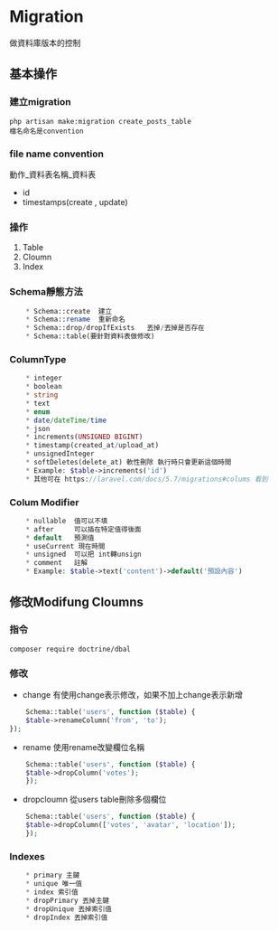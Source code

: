 # Migration
做資料庫版本的控制

##  基本操作

### 建立migration
    php artisan make:migration create_posts_table
    檔名命名是convention  

### file name convention
動作_資料表名稱_資料表
* id
* timestamps(create , update)

### 操作
1.  Table
2.  Cloumn
3.  Index 

### Schema靜態方法
```php
    * Schema::create  建立
    * Schema::rename  重新命名
    * Schema::drop/dropIfExists   丟掉/丟掉是否存在
    * Schema::table(要針對資料表做修改)
```

### ColumnType
```php
    * integer
    * boolean
    * string
    * text
    * enum
    * date/dateTime/time
    * json
    * increments(UNSIGNED BIGINT)
    * timestamp(created_at/upload_at)
    * unsignedInteger
    * softDeletes(delete_at) 軟性刪除 執行時只會更新這個時間
    * Example: $table->increments('id')
    * 其他可在 https://laravel.com/docs/5.7/migrations#colums 看到
```

### Colum Modifier
```php
    * nullable  值可以不填
    * after     可以插在特定值得後面
    * default   預測值
    * useCurrent 現在時間
    * unsigned  可以把 int轉unsign
    * comment   註解
    * Example: $table->text('content')->default('預設內容')
```

## 修改Modifung Cloumns

### 指令
    composer require doctrine/dbal

### 修改
*   change 
有使用change表示修改，如果不加上change表示新增

```php
    Schema::table('users', function ($table) {
    $table->renameColumn('from', 'to');
});
```

* rename
使用rename改變欄位名稱

```php
    Schema::table('users', function ($table) {
    $table->dropColumn('votes');
    });
```

* dropcloumn
從users table刪除多個欄位

```php
    Schema::table('users', function ($table) {
    $table->dropColumn(['votes', 'avatar', 'location']);
    });
```

### Indexes
```php
    * primary 主鍵
    * unique 唯一值
    * index 索引值
    * dropPrimary 丟掉主鍵
    * dropUnique 丟掉索引值
    * dropIndex 丟掉索引值
```
